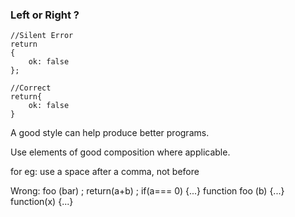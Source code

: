 ### Left or Right ?
	
	//Silent Error
	return 
	{
		ok: false
	};

	//Correct 
	return{
		ok: false
	}

A good style can help produce better programs.

Use elements of good composition where applicable.

for eg: use a space after a comma, not before

Wrong:
	foo (bar) ;
	return(a+b) ;
	if(a=== 0) {...}
	function foo (b) {...}
	function(x) {...}

<!--stackedit_data:
eyJoaXN0b3J5IjpbMTQwOTQzMjg3MV19
-->